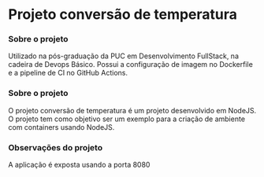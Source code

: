 # Projeto conversão de temperatura

### Sobre o projeto
Utilizado na pós-graduação da PUC em Desenvolvimento FullStack, na cadeira de Devops Básico.
Possui a configuração de imagem no Dockerfile e a pipeline de CI no GitHub Actions.

### Sobre o projeto
O projeto conversão de temperatura é um projeto desenvolvido em NodeJS. O projeto tem como objetivo ser um exemplo para a criação de ambiente com containers usando NodeJS.

### Observações do projeto
A aplicação é exposta usando a porta 8080
